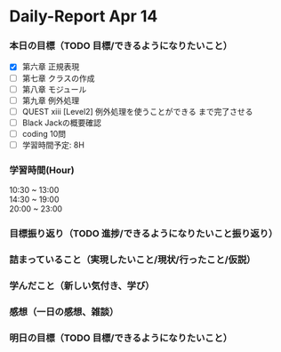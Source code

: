 # Daily-Report Apr 14

### 本日の目標（TODO 目標/できるようになりたいこと）  
- [x] 第六章 正規表現
- [ ] 第七章 クラスの作成  
- [ ] 第八章 モジュール  
- [ ] 第九章 例外処理  
- [ ] QUEST xiii [Level2] 例外処理を使うことができる まで完了させる  
- [ ] Black Jackの概要確認  
- [ ] coding 10問  
- [ ] 学習時間予定: 8H  

### 学習時間(Hour)
10:30 ~ 13:00  
14:30 ~ 19:00  
20:00 ~ 23:00  

### 目標振り返り（TODO 進捗/できるようになりたいこと振り返り）


### 詰まっていること（実現したいこと/現状/行ったこと/仮説）


### 学んだこと（新しい気付き、学び）


### 感想（一日の感想、雑談）


### 明日の目標（TODO 目標/できるようになりたいこと）

